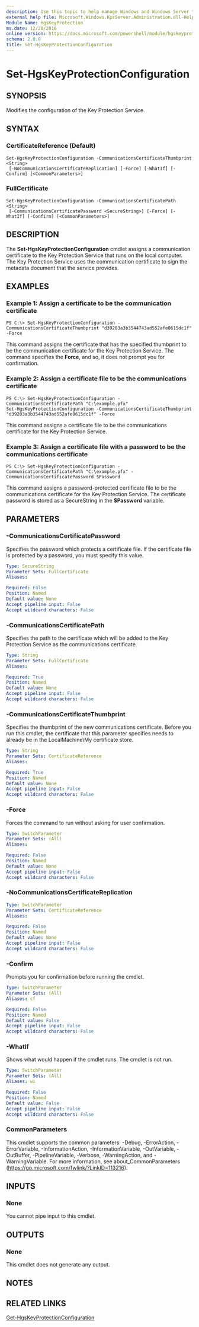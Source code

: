 ```yaml
---
description: Use this topic to help manage Windows and Windows Server technologies with Windows PowerShell.
external help file: Microsoft.Windows.KpsServer.Administration.dll-Help.xml
Module Name: HgsKeyProtection
ms.date: 12/20/2016
online version: https://docs.microsoft.com/powershell/module/hgskeyprotection/set-hgskeyprotectionconfiguration?view=windowsserver2019-ps&wt.mc_id=ps-gethelp
schema: 2.0.0
title: Set-HgsKeyProtectionConfiguration
---
```


# Set-HgsKeyProtectionConfiguration

## SYNOPSIS
Modifies the configuration of the Key Protection Service.

## SYNTAX

### CertificateReference (Default)
```
Set-HgsKeyProtectionConfiguration -CommunicationsCertificateThumbprint <String>
 [-NoCommunicationsCertificateReplication] [-Force] [-WhatIf] [-Confirm] [<CommonParameters>]
```

### FullCertificate
```
Set-HgsKeyProtectionConfiguration -CommunicationsCertificatePath <String>
 [-CommunicationsCertificatePassword <SecureString>] [-Force] [-WhatIf] [-Confirm] [<CommonParameters>]
```

## DESCRIPTION
The **Set-HgsKeyProtectionConfiguration** cmdlet assigns a communication certificate to the Key Protection Service that runs on the local computer.
The Key Protection Service uses the communication certificate to sign the metadata document that the service provides.

## EXAMPLES

### Example 1: Assign a certificate to be the communication certificate
```
PS C:\> Set-HgsKeyProtectionConfiguration -CommunicationsCertificateThumbprint "d39203a3b3544743ad552afe0615dc1f" -Force
```

This command assigns the certificate that has the specified thumbprint to be the communication certificate for the Key Protection Service.
The command specifies the **Force**, and so, it does not prompt you for confirmation.

### Example 2: Assign a certificate file to be the communications certificate
```
PS C:\> Set-HgsKeyProtectionConfiguration -CommunicationsCertificatePath "C:\example.pfx"
Set-HgsKeyProtectionConfiguration -CommunicationsCertificateThumbprint "d39203a3b3544743ad552afe0615dc1f" -Force
```

This command assigns a certificate file to be the communications certificate for the Key Protection Service.

### Example 3: Assign a certificate file with a password to be the communications certificate
```
PS C:\> Set-HgsKeyProtectionConfiguration -CommunicationsCertificatePath "C:\example.pfx" -CommunicationsCertificatePassword $Password
```

This command assigns a password-protected certificate file to be the communications certificate for the Key Protection Service.
The certificate password is stored as a SecureString in the **$Password** variable.

## PARAMETERS

### -CommunicationsCertificatePassword
Specifies the password which protects a certificate file.
If the certificate file is protected by a password, you must specify this value.

```yaml
Type: SecureString
Parameter Sets: FullCertificate
Aliases: 

Required: False
Position: Named
Default value: None
Accept pipeline input: False
Accept wildcard characters: False
```

### -CommunicationsCertificatePath
Specifies the path to the certificate which will be added to the Key Protection Service as the communications certificate.

```yaml
Type: String
Parameter Sets: FullCertificate
Aliases: 

Required: True
Position: Named
Default value: None
Accept pipeline input: False
Accept wildcard characters: False
```

### -CommunicationsCertificateThumbprint
Specifies the thumbprint of the new communications certificate.
Before you run this cmdlet, the certificate that this parameter specifies needs to already be in the LocalMachine\My certificate store.

```yaml
Type: String
Parameter Sets: CertificateReference
Aliases: 

Required: True
Position: Named
Default value: None
Accept pipeline input: False
Accept wildcard characters: False
```

### -Force
Forces the command to run without asking for user confirmation.

```yaml
Type: SwitchParameter
Parameter Sets: (All)
Aliases: 

Required: False
Position: Named
Default value: None
Accept pipeline input: False
Accept wildcard characters: False
```

### -NoCommunicationsCertificateReplication
```yaml
Type: SwitchParameter
Parameter Sets: CertificateReference
Aliases: 

Required: False
Position: Named
Default value: None
Accept pipeline input: False
Accept wildcard characters: False
```

### -Confirm
Prompts you for confirmation before running the cmdlet.

```yaml
Type: SwitchParameter
Parameter Sets: (All)
Aliases: cf

Required: False
Position: Named
Default value: False
Accept pipeline input: False
Accept wildcard characters: False
```

### -WhatIf
Shows what would happen if the cmdlet runs.
The cmdlet is not run.

```yaml
Type: SwitchParameter
Parameter Sets: (All)
Aliases: wi

Required: False
Position: Named
Default value: False
Accept pipeline input: False
Accept wildcard characters: False
```

### CommonParameters
This cmdlet supports the common parameters: -Debug, -ErrorAction, -ErrorVariable, -InformationAction, -InformationVariable, -OutVariable, -OutBuffer, -PipelineVariable, -Verbose, -WarningAction, and -WarningVariable. For more information, see about_CommonParameters (https://go.microsoft.com/fwlink/?LinkID=113216).

## INPUTS

### None
You cannot pipe input to this cmdlet.

## OUTPUTS

### None
This cmdlet does not generate any output.

## NOTES

## RELATED LINKS

[Get-HgsKeyProtectionConfiguration](./Get-HgsKeyProtectionConfiguration.md)

